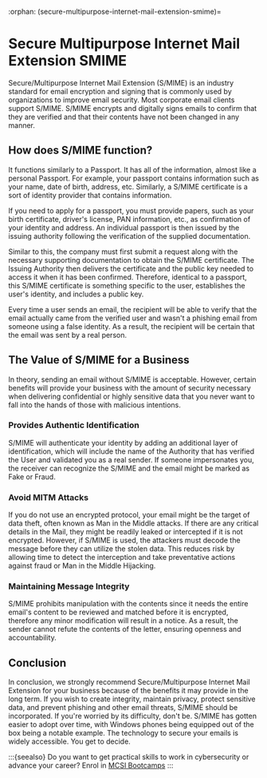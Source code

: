 :orphan:
(secure-multipurpose-internet-mail-extension-smime)=
# Secure Multipurpose Internet Mail Extension SMIME
Secure/Multipurpose Internet Mail Extension (S/MIME) is an industry standard for email encryption and signing that is commonly used by organizations to improve email security. Most corporate email clients support S/MIME.
S/MIME encrypts and digitally signs emails to confirm that they are verified and that their contents have not been changed in any manner.

## How does S/MIME function?

It functions similarly to a Passport. It has all of the information, almost like a personal Passport. For example, your passport contains information such as your name, date of birth, address, etc. Similarly, a S/MIME certificate is a sort of identity provider that contains information.

If you need to apply for a passport, you must provide papers, such as your birth certificate, driver's license, PAN information, etc., as confirmation of your identity and address. An individual passport is then issued by the issuing authority following the verification of the supplied documentation.

Similar to this, the company must first submit a request along with the necessary supporting documentation to obtain the S/MIME certificate. The Issuing Authority then delivers the certificate and the public key needed to access it when it has been confirmed. Therefore, identical to a passport, this S/MIME certificate is something specific to the user, establishes the user's identity, and includes a public key.

Every time a user sends an email, the recipient will be able to verify that the email actually came from the verified user and wasn't a phishing email from someone using a false identity. As a result, the recipient will be certain that the email was sent by a real person.

## The Value of S/MIME for a Business

In theory, sending an email without S/MIME is acceptable. However, certain benefits will provide your business with the amount of security necessary when delivering confidential or highly sensitive data that you never want to fall into the hands of those with malicious intentions.

### Provides Authentic Identification

S/MIME will authenticate your identity by adding an additional layer of identification, which will include the name of the Authority that has verified the User and validated you as a real sender. If someone impersonates you, the receiver can recognize the S/MIME and the email might be marked as Fake or Fraud.

### Avoid MITM Attacks

If you do not use an encrypted protocol, your email might be the target of data theft, often known as Man in the Middle attacks. If there are any critical details in the Mail, they might be readily leaked or intercepted if it is not encrypted. However, if S/MIME is used, the attackers must decode the message before they can utilize the stolen data. This reduces risk by allowing time to detect the interception and take preventative actions against fraud or Man in the Middle Hijacking.

### Maintaining Message Integrity

S/MIME prohibits manipulation with the contents since it needs the entire email's content to be reviewed and matched before it is encrypted, therefore any minor modification will result in a notice. As a result, the sender cannot refute the contents of the letter, ensuring openness and accountability.

## Conclusion

In conclusion, we strongly recommend Secure/Multipurpose Internet Mail Extension for your business because of the benefits it may provide in the long term. If you wish to create integrity, maintain privacy, protect sensitive data, and prevent phishing and other email threats, S/MIME should be incorporated. If you're worried by its difficulty, don't be. S/MIME has gotten easier to adopt over time, with Windows phones being equipped out of the box being a notable example. The technology to secure your emails is widely accessible. You get to decide.

:::{seealso}
Do you want to get practical skills to work in cybersecurity or advance your career? Enrol in [MCSI Bootcamps](https://www.mosse-institute.com/bootcamps.html)
:::